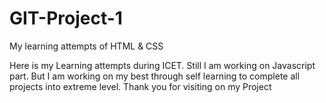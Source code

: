 # GIT-Project-1
My learning attempts of HTML &amp; CSS 

Here is my Learning attempts during ICET. Still I am working on Javascript part. But I am working on my best through self learning to complete all projects into extreme level.
Thank you for visiting on my Project
